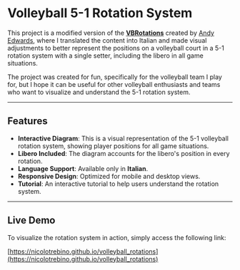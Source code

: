 # Volleyball 5-1 Rotation System

This project is a modified version of the **[VBRotations](https://github.com/monkeysppp/VBRotations)** created by [Andy Edwards](https://github.com/monkeysppp/), where I translated the content into Italian and made visual adjustments to better represent the positions on a volleyball court in a 5-1 rotation system with a single setter, including the libero in all game situations.

The project was created for fun, specifically for the volleyball team I play for, but I hope it can be useful for other volleyball enthusiasts and teams who want to visualize and understand the 5-1 rotation system.

---

## Features

- **Interactive Diagram**: This is a visual representation of the 5-1 volleyball rotation system, showing player positions for all game situations.
- **Libero Included**: The diagram accounts for the libero's position in every rotation.
- **Language Support**: Available only in **Italian**.
- **Responsive Design**: Optimized for mobile and desktop views.
- **Tutorial**: An interactive tutorial to help users understand the rotation system.

---

## Live Demo

To visualize the rotation system in action, simply access the following link:

[https://nicolotrebino.github.io/volleyball_rotations](https://nicolotrebino.github.io/volleyball_rotations)
